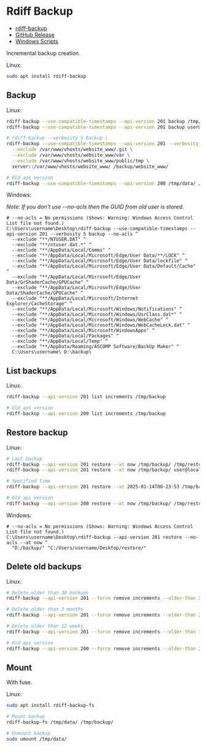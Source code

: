 # Rdiff Backup

* [rdiff-backup](https://rdiff-backup.net/)
* [GitHub Release](https://github.com/rdiff-backup/rdiff-backup/releases/latest)
* [Windows Scripts](../System/Windows/Backup/rdiff-backup/)

Incremental backup creation.

Linux:

```bash
sudo apt install rdiff-backup
```

## Backup

Linux:

```bash
rdiff-backup --use-compatible-timestamps --api-version 201 backup /tmp/source/ /tmp/backup/
rdiff-backup --use-compatible-timestamps --api-version 201 backup user@localhost::/tmp/source/ /tmp/backup/

# rdiff-backup --verbosity 5 backup \
rdiff-backup --use-compatible-timestamps --api-version 201 --verbosity 5 backup \
  --exclude /var/www/vhosts/website_www/.git \
  --exclude /var/www/vhosts/website_www/var \
  --exclude /var/www/vhosts/website_www/public/tmp \
  server::/var/www/vhosts/website_www/ /backup/website_www/

# Old api version
rdiff-backup --use-compatible-timestamps --api-version 200 /tmp/data/ /tmp/backup/
```

Windows:

*Note: If you don't use --no-acls then the GUID from old user is stored.*

```shell
# --no-acls = No permissions (Shows: Warning: Windows Access Control List file not found.)
C:\Users\username\Desktop\rdiff-backup --use-compatible-timestamps --api-version 201 --verbosity 5 backup --no-acls ^
  --exclude "**/NTUSER.DAT" ^
  --exclude "**/ntuser.dat.*" ^
  --exclude "**/AppData/Local/Comms" ^
  --exclude "**/AppData/Local/Microsoft/Edge/User Data/**/LOCK" ^
  --exclude "**/AppData/Local/Microsoft/Edge/User Data/lockfile" ^
  --exclude "**/AppData/Local/Microsoft/Edge/User Data/Default/Cache" ^
  --exclude "**/AppData/Local/Microsoft/Edge/User Data/GrShaderCache/GPUCache" ^
  --exclude "**/AppData/Local/Microsoft/Edge/User Data/ShaderCache/GPUCache" ^
  --exclude "**/AppData/Local/Microsoft/Internet Explorer/CacheStorage" ^
  --exclude "**/AppData/Local/Microsoft/Windows/Notifications" ^
  --exclude "**/AppData/Local/Microsoft/Windows/UsrClass.dat*" ^
  --exclude "**/AppData/Local/Microsoft/Windows/WebCache" ^
  --exclude "**/AppData/Local/Microsoft/Windows/WebCacheLock.dat" ^
  --exclude "**/AppData/Local/Microsoft/WindowsApps" ^
  --exclude "**/AppData/Local/Packages" ^
  --exclude "**/AppData/Local/Temp" ^
  --exclude "**/AppData/Roaming/ASCOMP Software/BackUp Maker" ^
  C:\Users\username\ D:\backup\
```

## List backups

Linux:

```bash
rdiff-backup --api-version 201 list increments /tmp/backup

# Old api version
rdiff-backup --api-version 200 list increments /tmp/backup
```

## Restore backup

Linux:

```bash
# Last backup
rdiff-backup --api-version 201 restore --at now /tmp/backup/ /tmp/restored/
rdiff-backup --api-version 201 restore --at now /tmp/backup/ user@localhost::/tmp/restored/

# Specified time
rdiff-backup --api-version 201 restore --at 2025-01-14T00-23-53 /tmp/backup/ /tmp/restored/

# Old api version
rdiff-backup --api-version 200 restore --at now /tmp/backup/ /tmp/restored/
```

Windows:

```shell
# --no-acls = No permissions (Shows: Warning: Windows Access Control List file not found.)
C:\Users\username\Desktop\rdiff-backup --api-version 201 restore --no-acls --at now ^
  "D:/backup/" "C:/Users/username/Desktop/restore/"
```

## Delete old backups

Linux:

```bash
# Delete older than 30 backups
rdiff-backup --api-version 201 --force remove increments --older-than 30B /tmp/backup

# Delete older than 3 months
rdiff-backup --api-version 201 --force remove increments --older-than 3M /tmp/backup

# Delete older than 12 weeks
rdiff-backup --api-version 201 --force remove increments --older-than 12W /tmp/backup

# Old api version
rdiff-backup --api-version 200 --force remove increments --older-than 1B /tmp/backup
```

## Mount

With fuse.

Linux:

```bash
sudo apt install rdiff-backup-fs

# Mount backup
rdiff-backup-fs /tmp/data/ /tmp/backup/

# Unmount backup
sudo umount /tmp/data/
```
